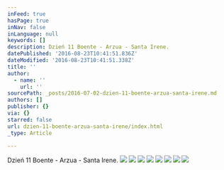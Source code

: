 ```yaml
---
inFeed: true
hasPage: true
inNav: false
inLanguage: null
keywords: []
description: Dzień 11 Boente - Arzua - Santa Irene.
datePublished: '2016-08-23T10:41:51.836Z'
dateModified: '2016-08-23T10:41:51.338Z'
title: ''
author:
  - name: ''
    url: ''
sourcePath: _posts/2016-07-02-dzien-11-boente-arzua-santa-irene.md
authors: []
publisher: {}
via: {}
starred: false
url: dzien-11-boente-arzua-santa-irene/index.html
_type: Article

---
```

Dzień 11 Boente - Arzua - Santa Irene.
![](https://the-grid-user-content.s3-us-west-2.amazonaws.com/33c13712-855e-44dc-8c98-46b48c9f5064.jpg)
![](https://the-grid-user-content.s3-us-west-2.amazonaws.com/2024667e-c87a-4c54-ad98-8c7558ec75b0.jpg)
![](https://the-grid-user-content.s3-us-west-2.amazonaws.com/adf03a7f-ad66-429e-b9f0-3a6e068c5b49.jpg)
![](https://the-grid-user-content.s3-us-west-2.amazonaws.com/398645e6-8d66-4d50-a1be-5d929d6e85d3.jpg)
![](https://the-grid-user-content.s3-us-west-2.amazonaws.com/257f3933-7bb6-49fe-bf0d-dffb6b39ffa2.jpg)
![](https://the-grid-user-content.s3-us-west-2.amazonaws.com/0f36e08e-6a1d-48cd-8ba9-24ffd3b8f715.jpg)
![](https://the-grid-user-content.s3-us-west-2.amazonaws.com/c93cd009-f920-4d59-ab69-89195221ab55.jpg)
![](https://the-grid-user-content.s3-us-west-2.amazonaws.com/0d5bdd3b-ad75-47f5-ae6b-aca2e4829daf.jpg)